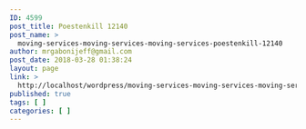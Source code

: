 ```yaml
---
ID: 4599
post_title: Poestenkill 12140
post_name: >
  moving-services-moving-services-moving-services-poestenkill-12140
author: mrgabonijeff@gmail.com
post_date: 2018-03-28 01:38:24
layout: page
link: >
  http://localhost/wordpress/moving-services-moving-services-moving-services-poestenkill-12140/
published: true
tags: [ ]
categories: [ ]
---
```

